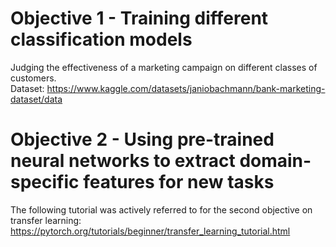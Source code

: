# Objective 1 - Training different classification models
Judging the effectiveness of a marketing campaign on different classes of customers.  
Dataset: https://www.kaggle.com/datasets/janiobachmann/bank-marketing-dataset/data

# Objective 2 - Using pre-trained neural networks to extract domain-specific features for new tasks
The following tutorial was actively referred to for the second objective on transfer learning: https://pytorch.org/tutorials/beginner/transfer_learning_tutorial.html
